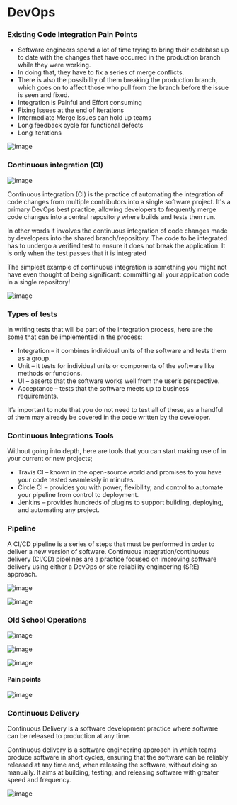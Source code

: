 # DevOps

### Existing Code Integration Pain Points

* Software engineers spend a lot of time trying to bring their codebase up to date with the changes that have occurred in the production branch while they were working.
* In doing that, they have to fix a series of merge conflicts.
* There is also the possibility of them breaking the production branch, which goes on to affect those who pull from the branch before the issue is seen and fixed.
* Integration is Painful and Effort consuming 
* Fixing Issues at the end of Iterations
* Intermediate Merge Issues can hold up teams
* Long feedback cycle for functional defects
* Long iterations

![image](https://user-images.githubusercontent.com/11299574/133951714-a6077496-b4b7-4f8f-bec2-a54e67ce0fb2.png)


### Continuous integration (CI) 

![image](https://user-images.githubusercontent.com/11299574/133941051-d2a8901d-b7bb-453d-b0f3-ebcb080fe168.png)

Continuous integration (CI) is the practice of automating the integration of code changes from multiple contributors into a single software project. It's a primary DevOps best practice, allowing developers to frequently merge code changes into a central repository where builds and tests then run.

In other words it involves the continuous integration of code changes made by developers into the shared branch/repository. The code to be integrated has to undergo a verified test to ensure it does not break the application. It is only when the test passes that it is integrated

The simplest example of continuous integration is something you might not have even thought of being significant: committing all your application code in a single repository!


![image](https://user-images.githubusercontent.com/11299574/133951924-72f407b3-e704-41d3-a05d-44e32127b8d4.png)

### Types of tests

In writing tests that will be part of the integration process, here are the some that can be implemented in the process:

* Integration – it combines individual units of the software and tests them as a group.
* Unit – it tests for individual units or components of the software like methods or functions.
* UI – asserts that the software works well from the user’s perspective.
* Acceptance – tests that the software meets up to business requirements.

It’s important to note that you do not need to test all of these, as a handful of them may already be covered in the code written by the developer.

### Continuous Integrations Tools

Without going into depth, here are tools that you can start making use of in your current or new projects;

* Travis CI – known in the open-source world and promises to you have your code tested seamlessly in minutes.
* Circle CI – provides you with power, flexibility, and control to automate your pipeline from control to deployment.
* Jenkins – provides hundreds of plugins to support building, deploying, and automating any project.

### Pipeline

A CI/CD pipeline is a series of steps that must be performed in order to deliver a new version of software. Continuous integration/continuous delivery (CI/CD) pipelines are a practice focused on improving software delivery using either a DevOps or site reliability engineering (SRE) approach.

![image](https://user-images.githubusercontent.com/11299574/133952137-9801d937-f83a-4b7c-9b3c-120e2891edd9.png)

![image](https://user-images.githubusercontent.com/11299574/133952180-789ddfad-3ac2-4f34-8d11-52a2d3d044d8.png)

### Old School Operations 

![image](https://user-images.githubusercontent.com/11299574/133971248-c2aa28b6-0540-4b84-9c2e-3ea7b2384cb4.png)

![image](https://user-images.githubusercontent.com/11299574/133971369-0ac2654b-90ef-471c-94ef-8a90d90c1e47.png)

![image](https://user-images.githubusercontent.com/11299574/133971399-246a3e03-0d44-4bcc-be97-ea7e2740d2a1.png)

#### Pain points 

![image](https://user-images.githubusercontent.com/11299574/133971714-e2ea4629-1e35-44fb-830d-927e5a3f9a3e.png)

### Continuous Delivery 

Continuous Delivery is a software development practice where software can be released to production at any time. 

Continuous delivery is a software engineering approach in which teams produce software in short cycles, ensuring that the software can be reliably released at any time and, when releasing the software, without doing so manually. It aims at building, testing, and releasing software with greater speed and frequency.

![image](https://user-images.githubusercontent.com/11299574/133974835-0334a5d1-9e48-4bcf-8405-548fd41e6cc5.png)






